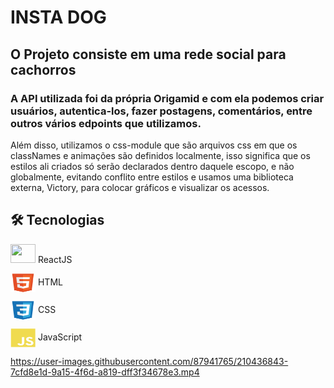 # INSTA DOG

## O Projeto consiste em uma rede social para cachorros

### A API utilizada foi da própria Origamid e com ela podemos criar usuários, autentica-los, fazer postagens, comentários, entre outros vários edpoints que utilizamos.


Além disso, utilizamos o css-module que são arquivos css em que os classNames e animações são definidos localmente, isso significa que os estilos ali criados só serão declarados dentro daquele escopo, e não globalmente, evitando conflito entre estilos e usamos uma biblioteca externa, Victory, para colocar gráficos e visualizar os acessos.



## 🛠 Tecnologias

 <img src="https://upload.wikimedia.org/wikipedia/commons/thumb/a/a7/React-icon.svg/1200px-React-icon.svg.png" width="40" height="30" /> ReactJS
 
  <img align="center" alt="Celi-HTML" height="30" width="40" src="https://raw.githubusercontent.com/devicons/devicon/master/icons/html5/html5-original.svg"> HTML

 <img align="center" alt="Celi-CSS" height="30" width="40" src="https://raw.githubusercontent.com/devicons/devicon/master/icons/css3/css3-original.svg"> CSS

 <img align="center" alt="Celi-Js" height="30" width="40" src="https://raw.githubusercontent.com/devicons/devicon/master/icons/javascript/javascript-plain.svg"> JavaScript


https://user-images.githubusercontent.com/87941765/210436843-7cfd8e1d-9a15-4f6d-a819-dff3f34678e3.mp4

